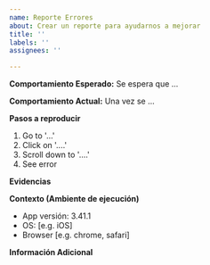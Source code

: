 ```yaml
---
name: Reporte Errores
about: Crear un reporte para ayudarnos a mejorar
title: ''
labels: ''
assignees: ''

---
```


**Comportamiento Esperado:**
Se espera que ...

**Comportamiento Actual:**
Una vez se ...

**Pasos a reproducir**
1. Go to '...'
2. Click on '....'
3. Scroll down to '....'
4. See error

**Evidencias**


**Contexto (Ambiente de ejecución)**
 - App versión: 3.41.1  
 - OS: [e.g. iOS]
 - Browser [e.g. chrome, safari]

**Información Adicional**

